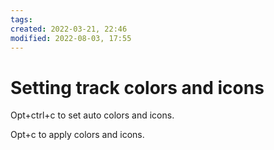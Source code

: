 ```yaml
---
tags: 
created: 2022-03-21, 22:46
modified: 2022-08-03, 17:55
---
```


# Setting track colors and icons
Opt+ctrl+c to set auto colors and icons.

Opt+c to apply colors and icons.